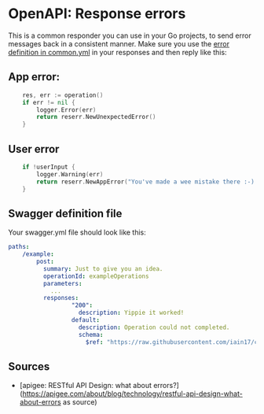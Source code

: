 # OpenAPI: Response errors

This is a common responder you can use in your Go projects, to send error messages back in a consistent manner.
Make sure you use the [error definition in common.yml](../common.yml) in your responses and then reply like this:

## App error:
```go
	res, err := operation()
	if err != nil {
		logger.Error(err)
		return reserr.NewUnexpectedError()
	}
```

## User error
```go
    if !userInput {
        logger.Warning(err)
        return reserr.NewAppError("You've made a wee mistake there :-).")
    }
```

## Swagger definition file
Your swagger.yml file should look like this:
```yml
paths:
    /example:
        post:
          summary: Just to give you an idea.
          operationId: exampleOperations
          parameters:
            ...
          responses:
                  "200":
                    description: Yippie it worked!
                  default:
                    description: Operation could not completed.
                    schema:
                      $ref: "https://raw.githubusercontent.com/iain17/common-openapi/master/common.yml?#/Error"
```

## Sources
- [apigee: RESTful API Design: what about errors?](https://apigee.com/about/blog/technology/restful-api-design-what-about-errors as source)